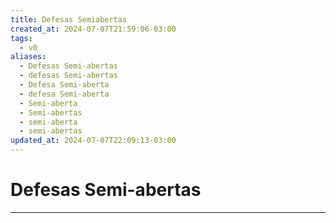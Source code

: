 ```yaml
---
title: Defesas Semiabertas
created_at: 2024-07-07T21:59:06-03:00
tags:
  - v0
aliases:
  - Defesas Semi-abertas
  - defesas Semi-abertas
  - Defesa Semi-aberta
  - defesa Semi-aberta
  - Semi-aberta
  - Semi-abertas
  - semi-aberta
  - semi-abertas
updated_at: 2024-07-07T22:09:13-03:00
---
```

# Defesas Semi-abertas
----

